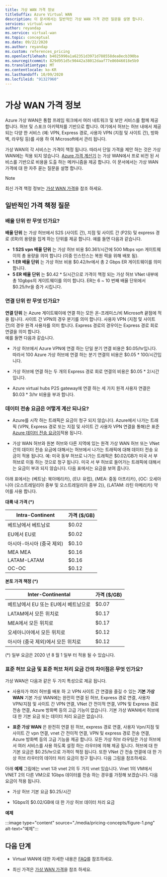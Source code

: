 ```yaml
---
title: 가상 WAN 가격 정보
titleSuffix: Azure Virtual WAN
description: 이 문서에서는 일반적인 가상 WAN 가격 관련 질문을 설명 합니다.
services: virtual-wan
author: reyandap
ms.service: virtual-wan
ms.topic: conceptual
ms.date: 09/22/2020
ms.author: reyandap
ms.custom: references_pricing
ms.openlocfilehash: b4025990a1a62351d3971d788558dea8ecb390ba
ms.sourcegitcommit: 829d951d5c90442a38012daaf77e86046018e5b9
ms.translationtype: MT
ms.contentlocale: ko-KR
ms.lasthandoff: 10/09/2020
ms.locfileid: "91327960"
---
```

# <a name="about-virtual-wan-pricing"></a>가상 WAN 가격 정보

Azure 가상 WAN은 통합 프레임 워크에서 여러 네트워크 및 보안 서비스를 함께 제공 합니다. 허브 및 스포크 아키텍처를 기반으로 합니다. 여기에서 허브는 허브 내에서 제공 되는 다양 한 서비스 (예: VPN, Express 경로, 사용자 VPN (지점 및 사이트 간), 방화벽, 라우팅 등)를 사용 하 여 Microsoft에서 관리 됩니다.

가상 WAN의 각 서비스는 가격이 책정 됩니다. 따라서 단일 가격을 제안 하는 것은 가상 WAN에는 적용 되지 않습니다. [Azure 가격 계산기](https://azure.microsoft.com/pricing/calculator/) 는 가상 WAN에서 프로 비전 된 서비스를 기반으로 비용을 도출 하는 메커니즘을 제공 합니다. 이 문서에서는 가상 WAN 가격에 대 한 자주 묻는 질문을 설명 합니다.

>[!NOTE]
>최신 가격 책정 정보는 [가상 WAN 가격](https://azure.microsoft.com/pricing/details/virtual-wan/)을 참조 하세요.
>

## <a name="common-pricing-questions"></a><a name="questions"></a>일반적인 가격 책정 질문

### <a name="what-is-a-scale-unit"></a><a name="scale-unit"></a>배율 단위 란 무엇 인가요?

**배율 단위** 는 가상 허브에서 S2S (사이트 간), 지점 및 사이트 간 (P2S) 및 express 경로 (ER)의 용량을 집계 하는 단위를 제공 합니다. 예를 들면 다음과 같습니다.

* **1 S2S vpn 배율 단위** 는 가상 허브 비용 $0.361/시간에 500 Mbps vpn 게이트웨이의 총 용량을 의미 합니다 (이중 인스턴스는 복원 력을 위해 배포 됨).
* **1 ER 배율 단위** 는 가상 허브 비용 $0.42/hr에서 총 2 Gbps ER 게이트웨이를 의미 합니다.
* **5 ER 배율 단위** 는 $0.42 * 5/시간으로 가격이 책정 되는 가상 허브 VNet 내부에 총 10gbps의 게이트웨이를 의미 합니다. ER는 6 ~ 10 번째 배율 단위에서 $0.25/hr을 증가 시킵니다.

### <a name="what-is-a-connection-unit"></a><a name="connection-unit"></a>연결 단위 란 무엇 인가요?

**연결 단위** 는 Azure 게이트웨이에 연결 하는 모든 온-프레미스/비 Microsoft 끝점에 적용 됩니다. 사이트 간 VPN의 경우 분기를 의미 합니다. 사용자 VPN (지점 및 사이트 간)의 경우 원격 사용자를 의미 합니다. Express 경로의 경우이는 Express 경로 회로 연결을 의미 합니다.<br>예를 들면 다음과 같습니다.

* 가상 허브에서 Azure VPN에 연결 하는 단일 분기 연결 비용은 $0.05/hr입니다. 따라서 100 Azure 가상 허브에 연결 하는 분기 연결의 비용은 $0.05 * 100/시간입니다.

* 가상 허브에 연결 하는 두 개의 Express 경로 회로 연결의 비용은 $0.05 * 2/시간입니다.

* Azure virtual hubs P2S gateway에 연결 하는 세 가지 원격 사용자 연결은 $0.03 * 3/hr 비용을 부과 합니다.

### <a name="how-are-data-transfer-charges-calculated"></a><a name="data-transfer"></a>데이터 전송 요금은 어떻게 계산 되나요?

* Azure를 시작 하는 트래픽은 요금이 청구 되지 않습니다. Azure에서 나가는 트래픽 (VPN, Express 경로 또는 지점 및 사이트 간 사용자 VPN 연결을 통해)은 표준 [Azure 데이터 전송 요금이](https://azure.microsoft.com/pricing/details/bandwidth/)적용 됩니다.

* 가상 WAN 허브와 원본 허브와 다른 지역에 있는 원격 가상 WAN 허브 또는 VNet 간의 데이터 전송 요금에 대해서는 허브에서 나가는 트래픽에 대해 데이터 전송 요금이 적용 됩니다. 예: 미국 동부 허브로 나가는 트래픽은 $0.02/GB가 미국 서 부 허브로 이동 하는 것으로 청구 됩니다. 미국 서 부 허브로 들어가는 트래픽에 대해서는 요금이 부과 되지 않습니다. 다음 표에서는 요금을 보여 줍니다.

아래 표에서는 {베트남: 북아메리카}, {EU: 유럽}, {MEA: 중동 아프리카}, {OC: 오세아니아 (오스트레일리아 중부 및 오스트레일리아 중부 2)}, {LATAM: 라틴 아메리카} 약어를 사용 합니다. 

**대륙 내 가격 (*)**

| Intra-Continent| 가격 ($/GB)|
|---|---|
| 베트남에서 베트남로|$0.02 |
| EU에서 EU로 |$0.02 |
| 아시아-아시아 (중국 제외)|$0.10 |
| MEA MEA|$0.16 |
| LATAM-LATAM |$0.16 |
| OC-OC|$0.12 |

**본토 가격 책정 (*)**

| Inter-Continental| 가격 ($/GB)|
|---|---|
| 베트남에서 EU 또는 EU에서 베트남으로 |$0.07 |
| LATAM에서 모든 위치로 |$0.17 |
| MEA에서 모든 위치로 |$0.17 |
| 오세아니아에서 모든 위치로 |$0.12 |
| 아시아 (중국 제외)에서 모든 위치로 |$0.12 |

(*) 일부 요금은 2020 년 8 월 1 일부 터 적용 될 수 있습니다.

### <a name="what-is-the-difference-between-a-standard-hub-fee-and-a-standard-hub-processing-fee"></a><a name="fee"></a>표준 허브 요금 및 표준 허브 처리 요금 간의 차이점은 무엇 인가요?

가상 WAN은 다음과 같은 두 가지 특성으로 제공 됩니다.

* 사용자가 여러 허브를 배포 하 고 VPN 사이트 간 연결을 즐길 수 있는 **기본 가상 WAN** 기본 가상 WAN에는 완전히 연결 된 허브, Express 경로 연결, 사용자 VPN/지점 및 사이트 간 VPN 연결, VNet 간 전이적 연결, VPN 및 Express 경로 전송 연결, Azure 방화벽 등의 고급 기능이 없습니다. 기본 가상 WAN에서 허브에 대 한 기본 요금 또는 데이터 처리 요금은 없습니다.

* **표준 가상 WAN** 은 완전히 연결 된 허브, express 경로 연결, 사용자 Vpn/지점 및 사이트 간 vpn 연결, vnet 간 전이적 연결, VPN 및 express 경로 전송 연결, Azure 방화벽 등의 고급 기능을 제공 합니다. 모든 가상 허브 라우팅은 가상 허브에서 여러 서비스를 사용 하도록 설정 하는 라우터에 의해 제공 됩니다. 허브에 대 한 기본 요금은 $0.25/hr으로 가격이 책정 됩니다. 또한 VNet 간 전송 연결에 대 한 가상 허브 라우터의 데이터 처리 요금이 청구 됩니다. 다음 그림을 참조하세요.

 아래 **예제** 그림에는 vnet 1과 vnet 2의 두 가지 vnet 있습니다. Vnet 1의 VM에서 VNET 2의 다른 VM으로 1Gbps 데이터를 전송 하는 경우를 가정해 보겠습니다. 다음 요금이 적용 됩니다.

* 가상 허브 기본 요금 $0.25/시간

* 1Gbps의 $0.02/GB에 대 한 가상 허브 데이터 처리 요금

**예제**

   :::image type="content" source="./media/pricing-concepts/figure-1.png" alt-text="예제":::

## <a name="next-steps"></a>다음 단계

* Virtual WAN에 대한 자세한 내용은 [FAQ](virtual-wan-faq.md)를 참조하세요.

* 최신 가격은 [가상 WAN 가격](https://azure.microsoft.com/pricing/details/virtual-wan/)을 참조 하세요.

